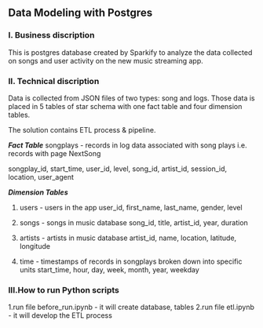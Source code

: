 ## Data Modeling with Postgres

### I. Business discription

This is postgres database created by Sparkify to analyze the data collected on songs and user activity on the new music streaming app.

### II. Technical discription

Data is collected from JSON files of two types: song and logs. Those data is placed in 5 tables of star schema with one fact table and four dimension tables.

The solution contains ETL process & pipeline.

***Fact Table***
songplays - records in log data associated with song plays i.e. records with page NextSong

songplay_id, start_time, user_id, level, song_id, artist_id, session_id, location, user_agent

***Dimension Tables***

1. users - users in the app
user_id, first_name, last_name, gender, level

2. songs - songs in music database
song_id, title, artist_id, year, duration

3. artists - artists in music database
artist_id, name, location, latitude, longitude

4. time - timestamps of records in songplays broken down into specific units
start_time, hour, day, week, month, year, weekday


### III.How to run Python scripts

1.run file before_run.ipynb - it will create database, tables
2.run file etl.ipynb - it will develop the ETL process
